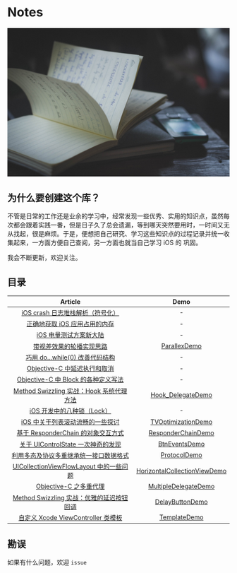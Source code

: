 # Notes

![](contents/images/bg.jpg)

## 为什么要创建这个库？

不管是日常的工作还是业余的学习中，经常发现一些优秀、实用的知识点，虽然每次都会跟着实践一番，但是日子久了总会遗漏，等到哪天突然要用时，一时间又无从找起，很是麻烦。于是，便想把自己研究、学习这些知识点的过程记录并统一收集起来，一方面方便自己查阅，另一方面也就当自己学习 iOS 的 巩固。

我会不断更新，欢迎关注。

## 目录


|                 Article                  |                   Demo                   |
| :--------------------------------------: | :--------------------------------------: |
| [iOS crash 日志堆栈解析（符号化）](https://github.com/ifelseboyxx/xx_Notes/blob/master/contents/CrashDebug/crash_debug.md) | - |
| [正确地获取 iOS 应用占用的内存](https://github.com/ifelseboyxx/xx_Notes/blob/master/contents/Memory_Get/memory_get.md) | - |
| [iOS 电量测试方案新大陆](https://github.com/ifelseboyxx/xx_Notes/blob/master/contents/BatteryTest/battery_test.md) | - |
| [带视差效果的轮播实现思路](https://github.com/ifelseboyxx/xx_Notes/blob/master/contents/Parallex/parallex.md)  | [ParallexDemo](https://github.com/ifelseboyxx/xx_Notes/tree/master/contents/Parallex/ParallexDemo)  |
|[巧用 do...while(0) 改善代码结构](https://github.com/ifelseboyxx/xx_Notes/blob/master/contents/code_tips_01/code_tip_01.md)| - |
| [Objective-C 中延迟执行和取消](https://github.com/ifelseboyxx/xx_Notes/blob/master/contents/DelayWay/objc_delay.md)| - |
|[Objective-C 中 Block 的各种定义写法](https://github.com/ifelseboyxx/xx_Notes/blob/master/contents/Block_Writing/block_writing.md)|  - |
| [Method Swizzling 实战：Hook 系统代理方法](https://github.com/ifelseboyxx/xx_Notes/blob/master/contents/HookSystemDelegate/hook_system_delegate.md) | [Hook_DelegateDemo](https://github.com/ifelseboyxx/xx_Notes/tree/master/contents/HookSystemDelegate/Hook_Delegate)  |
| [iOS 开发中的八种锁（Lock）](https://github.com/ifelseboyxx/xx_Notes/blob/master/contents/Lock/lock.md) | - |
| [iOS 中关于列表滚动流畅的一些探讨](https://github.com/ifelseboyxx/xx_Notes/blob/master/contents/TVOptimizationDemo/TVOptimizationDemo.md) | [TVOptimizationDemo](https://github.com/ifelseboyxx/xx_Notes/tree/master/contents/TVOptimizationDemo/TVOptimizationDemo) |
| [基于 ResponderChain 的对象交互方式](https://github.com/ifelseboyxx/xx_Notes/blob/master/contents/ResponderChain/ResponderChain.md) | [ResponderChainDemo](https://github.com/ifelseboyxx/xx_Notes/tree/master/contents/ResponderChain/ResponderChainDemo) |
| [关于 UIControlState 一次神奇的发现](https://github.com/ifelseboyxx/xx_Notes/blob/master/contents/BtnEvents/UIControlState.md) | [BtnEventsDemo](https://github.com/ifelseboyxx/xx_Notes/tree/master/contents/BtnEvents/BtnEventsDemo) |
| [利用多态及协议多重继承统一接口数据格式](https://github.com/ifelseboyxx/xx_Notes/blob/master/contents/Protocol/Protocol.md) | [ProtocolDemo](https://github.com/ifelseboyxx/xx_Notes/tree/master/contents/Protocol/ProtocolDemo) |
| [UICollectionViewFlowLayout 中的一些问题](https://github.com/ifelseboyxx/xx_Notes/blob/master/contents/FlowLayoutQuestion/UICollectionViewFlowLayout_questions.md) | [HorizontalCollectionViewDemo](https://github.com/ifelseboyxx/xx_Notes/tree/master/contents/FlowLayoutQuestion/HorizontalCollectionView) |
| [Objective-C 之多重代理](https://github.com/ifelseboyxx/xx_Notes/blob/master/contents/MultipleDelegate/MultipleDelegate.md) | [MultipleDelegateDemo](https://github.com/ifelseboyxx/xx_Notes/tree/master/contents/MultipleDelegate/MultipleDelegateDemo) |
| [Method Swizzling 实战：优雅的延迟按钮回调](https://github.com/ifelseboyxx/xx_Notes/blob/master/contents/DelayButton/MethodSwizzlingDemo.md) | [DelayButtonDemo](https://github.com/ifelseboyxx/xx_Notes/tree/master/contents/DelayButton/DelayButtonDemo) |
| [自定义 Xcode ViewController 类模板](https://github.com/ifelseboyxx/xx_Notes/blob/master/contents/XcodeTemplate/Xcode-VC-Template.md) | [TemplateDemo](https://github.com/ifelseboyxx/xx_Notes/tree/master/contents/XcodeTemplate/Template/CustomVC.xctemplate) |



## 勘误

如果有什么问题，欢迎 `issue`



